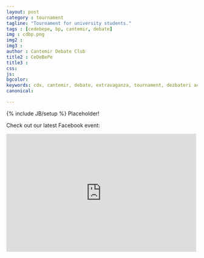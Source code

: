 ```yaml
---
layout: post
category : tournament
tagline: "Tournament for university students."
tags : [cedebepe, bp, cantemir, debate]
img : cdbp.png
img2 : 
img3 : 
author : Cantemir Debate Club
title2 : CeDeBePe
title3 : 
css: 
js: 
bgcolor: 
keywords: cdx, cantemir, debate, extravaganza, tournament, dezbateri academice, ardor
canonical: 

---
```

{% include JB/setup %}
Placeholder!

Check out our latest Facebook event:

<iframe src="https://www.facebook.com/plugins/post.php?href=https%3A%2F%2Fwww.facebook.com%2Fevents%2F1695736093797084%2Fpermalink%2F1696646790372681%2F&width=500&show_text=true&height=311&appId" width="500" height="311" style="border:none;overflow:hidden" scrolling="no" frameborder="0" allowTransparency="true" allow="encrypted-media"></iframe>
